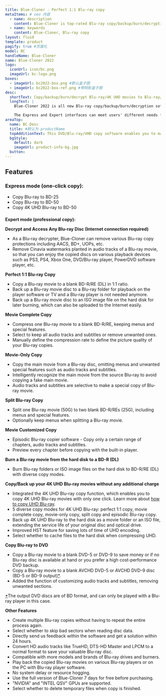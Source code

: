 ```yaml
---
title: Blue-Cloner - Perfect 1:1 Blu-ray copy
metaItems: # seo 内容
  - name: description
    content: Blue-Cloner is top-rated Blu-ray copy/backup/burn/decryption software which can copy Blu-ray movies to blank Blu-ray/DVD/AVCHD discs or hard disk as Blu-ray folders and ISO image files with just one or a few clicks.
  - name: keywords
    content: Blue-Cloner, Blu-ray copy
layout: fluid
template: product
pagify: true #页面化
model: BC
handleName: Blue-Cloner
name: Blue-Cloner 2022
logo:
  iconUrl: icon/bc.png
  imageUrl: bc-logo.png
boxes:
  - imageUrl: bc2022-box.png #默认盒子图
  - imageUrl: bc2022-box-ref.png #带阴影盒子图
desc:
  shortText: Copy/backup/burn/decrypt Blu-ray/4K UHD movies to Blu-ray/DVD discs or hard disk.
  longText: |
    Blue-Cloner 2022 is all new Blu-ray copy/backup/burn/decryption software which can copy Blu-ray movies, including 3D, to blank Blu-ray/DVD/AVCHD discs or hard disk as Blu-ray folders and ISO image files with just one or a few clicks. In addition, Blue-Cloner 2022 has been enhanced to copy 4K UHD Blu-ray to a blank Blu-ray disc with an UHD friendly drive, with Dolby Vision and the HDR10 video quality preserved. The third party plug-in OpenCloner Decode widget allows VLC to play encrypted Blu-ray and UHD movies.

    The Express and Expert interfaces can meet users' different needs for Blu-ray copy, whether a new user or a professional user. Blue-Cloner 2022 enables you to make perfect 1:1 Blu-ray copy, movie complete copy, movie-only copy, split copy and customized copy. If the Blu-ray movies are Cinavia protected, this best Blu-ray copying software can permanently remove Cinavia watermarks in the audio tracks, so that you can enjoy the backup discs on various playback devices such as PS3, PS4, Xbox One, DVD/Blu-ray player, PowerDVD software player, etc.
areaTop:
  name: BC Desc
  title: #默认为 productName
  topAdditionText: This DVD/Blu-ray/UHD copy software enables you to make perfect 1:1 copy of your favorite videos.
  bgStyle: 
    default: dark
    imageUrl: product-info-bg.jpg
  button: 
---
```




## Features

### **Express mode (one-click copy):**

*   Copy Blu-ray to BD-25
*   Copy Blu-ray to BD-50
*   Copy 4K UHD Blu-ray to BD-50

### 
**Expert mode (professional copy):**

**Decrypt and Access Any Blu-ray Disc (Internet connection required)**

*   As a Blu-ray decrypter, Blue-Cloner can remove various Blu-ray copy protections including AACS, BD+, UOPs, etc.
*   Remove Cinavia watermarks planted in audio tracks of a Blu-ray movie, so that you can enjoy the copied discs on various playback devices such as PS3, PS4, Xbox One, DVD/Blu-ray player, PowerDVD software player, etc.

**Perfect 1:1 Blu-ray Copy**

*   Copy a Blu-ray movie to a blank BD-R/RE (DL) in 1:1 ratio.
*   Back up a Blu-ray movie disc to a Blu-ray folder for playback on the player software or TV and a Blu-ray player is not needed anymore.
*   Back up a Blu-ray movie disc to an ISO image file on the hard disk for later burning, which can also be uploaded to the Internet easily.

**Movie Complete Copy**

*   Compress one Blu-ray movie to a blank BD-R/RE, keeping menus and special features.
*   Select to keep all audio tracks and subtitles or remove unwanted ones.
*   Manually define the compression rate to define the picture quality of your Blu-ray copies.

**Movie-Only Copy**

*   Copy the main movie from a Blu-ray disc, omitting menus and unwanted special features such as audio tracks and subtitles.
*   Intelligently recognize the main movie from the source Blu-ray to avoid copying a fake main movie.
*   Audio tracks and subtitles are selective to make a special copy of Blu-ray movie.

**Split Blu-ray Copy**

*   Split one Blu-ray movie (50G) to two blank BD-R/REs (25G), including menus and special features.
*   Optionally keep menus when splitting a Blu-ray movie.

**Movie Customized Copy**

*   Episodic Blu-ray copier software - Copy only a certain range of chapters, audio tracks and subtitles.
*   Preview every chapter before copying with the built-in player.

**Burn a Blu-ray movie from the hard disk to a BD-R (DL)**

*   Burn Blu-ray folders or ISO image files on the hard disk to BD-R/RE (DL) with diverse copy modes.

**Copy/Back up your 4K UHD Blu-ray movies without any additional charge**

*   Integrated the 4K UHD Blu-ray copy function, which enables you to copy 4K UHD Blu-ray movies with only one click. Learn more about [how to copy UHD Blu-ray]({kbUrl}how-to-copy-uhd-blu-ray_379.html).
*   5 diverse copy modes for 4K UHD Blu-ray: perfect 1:1 copy, movie complete copy, movie-only copy, split copy and episodic Blu-ray copy.
*   Back up 4K UHD Blu-ray to the hard disk as a movie folder or an ISO file, extending the service life of your original disc and optical drive.
*   Improved HST feature for saving lots of time of UHD encoding.
*   Select whether to cache files to the hard disk when compressing UHD.

**Copy Blu-ray to DVD**

*   Copy a Blu-ray movie to a blank DVD-5 or DVD-9 to save money or if no Blu-ray disc is available at hand or you prefer a high cost-performance DVD backup.
*   Copy a Blu-ray movie to a blank AVCHD DVD-5 or AVCHD DVD-9 disc (BD-5 or BD-9 output)[*](http://www.blue-cloner.com/blue-cloner.html#id2).
*   Added the function of customizing audio tracks and subtitles, removing unwanted sections.

[*](http://www.blue-cloner.com/blue-cloner.html#id4)The output DVD discs are of BD format, and can only be played with a Blu-ray player in this case.

**Other Features**

*   Create multiple Blu-ray copies without having to repeat the entire process again.
*   Select whether to skip bad sectors when reading disc data.
*   Directly send us feedback within the software and get a solution within 24 hours.
*   Convert HD audio tracks like TrueHD, DTS-HD Master and LPCM to a normal format to save your valuable Blu-ray disc.
*   Compatible with more models and brands of Blu-ray drives and burners.
*   Play back the copied Blu-ray movies on various Blu-ray players or on the PC with Blu-ray player software.
*   No system delay or resource hogging.
*   Use the full version of Blue-Cloner 7 days for free before purchasing.
*   "NVIDIA" and "INTEL QSV" GPUs are supported.
*   Select whether to delete temporary files when copy is finished.
